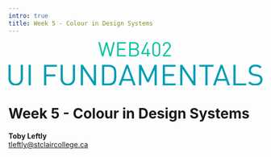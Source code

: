 ```yaml
---
intro: true
title: Week 5 - Colour in Design Systems
---
```


<svg xmlns="http://www.w3.org/2000/svg" viewBox="0 0 500 85.9">
    <path fill="#00C3A1" d="M205.908 12.534h-3.063l-5.259 21.713-5.94-21.713h-2.57l-5.941 21.713-5.258-21.713h-3.063l6.884 26.934h2.686l5.978-21.563 5.976 21.563h2.686l6.884-26.934Zm21.218 26.934v-2.574H213.28v-9.72h11.804v-2.573H213.28v-9.494h13.846v-2.573h-16.72v26.934h16.72Zm24.47-7.452c0-3.216-1.815-5.447-4.388-6.394 2.269-.833 3.972-3.064 3.972-5.9 0-4.503-3.255-7.188-7.944-7.188h-10.14v26.934h10.479c4.766 0 8.021-2.574 8.021-7.452Zm-2.874-.076c0 3.027-2.081 4.954-5.409 4.954h-7.339v-9.871h7.339c3.328 0 5.409 1.892 5.409 4.917Zm-.416-12.182c0 3.217-2.308 4.692-5.297 4.692h-7.035v-9.343h7.035c2.989 0 5.297 1.437 5.297 4.651Zm24.396 15.434v-2.458h-3.291v-7.641h-2.685v7.641h-7.832l9.721-20.2h-2.913l-9.72 20.2v2.458h10.744v4.276h2.685v-4.276h3.291Zm18.76-2.913V19.722c0-4.464-3.179-7.415-7.378-7.415s-7.375 2.951-7.375 7.415v12.557c0 4.465 3.176 7.416 7.375 7.416s7.378-2.951 7.378-7.416Zm-2.724-.15c0 2.951-1.665 5.146-4.654 5.146s-4.654-2.195-4.654-5.146V19.873c0-2.951 1.665-5.144 4.654-5.144s4.654 2.193 4.654 5.144v12.256Zm22.66 7.339v-2.42h-11.574l9.417-12.031c1.476-1.892 2.157-3.291 2.157-5.448 0-4.424-2.989-7.262-7.413-7.262-4.503 0-7.415 3.063-7.415 7.3h2.723c0-3.479 2.196-4.878 4.692-4.878 2.951 0 4.69 1.928 4.69 4.84 0 1.476-.49 2.65-1.514 3.972l-10.63 13.507v2.42h14.867Z" transform="matrix(1.0447 0 0 1.0447 -5.917 -12.857)"/>
    <path fill="#009EB5" d="M32.874 81.351V55.235h-4.161v25.787c0 5.913-3.777 9.8-9.471 9.8s-9.417-3.887-9.417-9.8V55.235H5.664v26.116c0 7.774 5.694 13.194 13.578 13.194 7.884 0 13.632-5.42 13.632-13.194Zm14.889 12.866V55.235h-4.161v38.982h4.161Zm49.113-35.259v-3.723H72.677v38.982h4.161V77.025h17.081v-3.723H76.838V58.958h20.038Zm34.212 22.393V55.235h-4.161v25.787c0 5.913-3.777 9.8-9.471 9.8s-9.417-3.887-9.417-9.8V55.235h-4.161v26.116c0 7.774 5.694 13.194 13.578 13.194 7.884 0 13.632-5.42 13.632-13.194Zm39.532 12.866V55.235h-4.161v31.152l-20.695-31.152h-3.942v38.982h4.161V62.955l20.695 31.262h3.942Zm38.324-19.929c0-5.42.219-11.388-3.832-15.439-2.355-2.354-5.804-3.614-9.855-3.614h-13.359v38.982h13.359c4.051 0 7.5-1.26 9.855-3.614 4.051-4.051 3.832-10.895 3.832-16.315Zm-4.161 0c0 4.763.11 10.566-2.573 13.359-2.026 2.08-4.654 2.847-7.665 2.847h-8.486V58.958h8.486c3.011 0 5.639.767 7.665 2.847 2.683 2.792 2.573 7.72 2.573 12.483Zm40.569 19.929-14.289-38.982h-3.504l-14.345 38.982h4.435l3.121-8.815h17.027l3.12 8.815h4.435Zm-8.76-12.428h-14.563l7.336-20.586 7.227 20.586Zm48.45 12.428V55.235h-4.161l-12.373 27.649-12.702-27.649h-4.161v38.982h4.161v-29.62l10.841 23.488h3.558l10.676-23.488v29.62h4.161Zm35.478 0v-3.723h-20.039V76.423h17.082V72.7h-17.082V58.958h20.039v-3.723h-24.199v38.982h24.199Zm37.448 0V55.235h-4.161v31.152l-20.695-31.152h-3.942v38.982h4.161V62.955l20.695 31.262h3.942Zm33.999-35.259v-3.723h-26.718v3.723h11.279v35.259h4.161V58.958h11.278Zm31.152 35.259L408.83 55.235h-3.504l-14.345 38.982h4.435l3.121-8.815h17.027l3.12 8.815h4.435Zm-8.76-12.428h-14.563l7.336-20.586 7.227 20.586Zm39.143 12.428v-3.723h-19.929V55.235h-4.161v38.982h24.09Zm30.769-10.731c0-3.23-1.15-5.913-3.285-7.72-1.643-1.423-3.449-2.19-7.118-2.737l-4.27-.657c-2.026-.329-4.051-1.095-5.256-2.135-1.204-1.041-1.752-2.574-1.752-4.49 0-4.325 3.011-7.227 8.213-7.227 4.106 0 6.679 1.15 9.088 3.34l2.683-2.683c-3.34-3.011-6.625-4.27-11.607-4.27-7.72 0-12.483 4.38-12.483 11.004 0 3.121.986 5.53 2.956 7.282 1.698 1.478 4.107 2.464 7.173 2.956l4.544.712c2.847.438 3.832.767 5.091 1.862 1.26 1.095 1.862 2.847 1.862 4.872 0 4.544-3.504 7.227-9.198 7.227-4.38 0-7.391-1.04-10.621-4.27l-2.847 2.847c3.668 3.668 7.5 5.146 13.359 5.146 8.102 0 13.468-4.216 13.468-11.059Z" transform="matrix(1.0447 0 0 1.0447 -5.917 -12.857)"/>
</svg>

# Week 5 - Colour in Design Systems

<strong>Toby Leftly</strong><br />
tleftly@stclaircollege.ca
